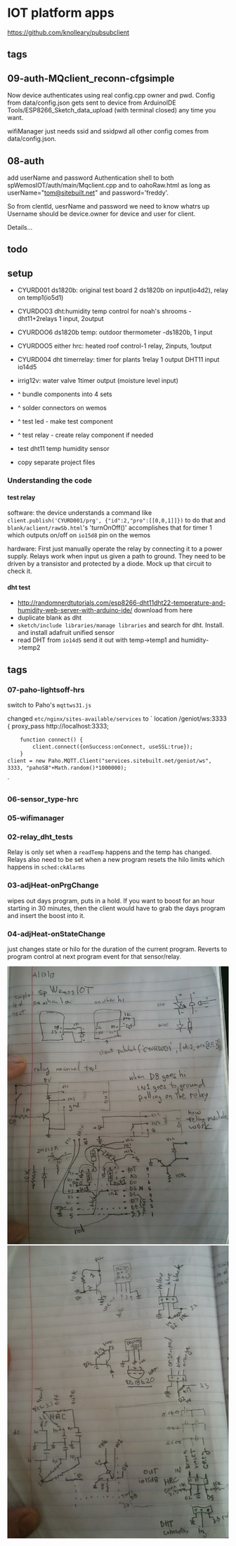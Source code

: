 # IOT platform apps
https://github.com/knolleary/pubsubclient

## tags
## 09-auth-MQclient_reconn-cfgsimple
Now device authenticates using real config.cpp owner and pwd. Config from data/config.json gets sent to device from ArduinoIDE Tools/ESP8266_Sketch_data_upload (with terminal closed) any time you want. 

wifiManager just needs ssid and ssidpwd all other config comes from data/config.json.
## 08-auth
add userName and password Authentication shell to both spWemosIOT/auth/main/Mqclient.cpp and to oahoRaw.html as long as userName="tom@sitebuilt.net" and password='freddy'. 

So from clentId, uesrName and password we need to know whatrs up
Username should be device.owner for device and user for client.

Details...

## todo

## setup
* CYURD001 ds1820b: original test board 2 ds1820b on input(io4d2), relay on temp1(io5d1)
* CYURDOO3 dht:humidity temp control for noah's shrooms -dht11+2relays 1 input, 2output
* CYURDOO6 ds1820b temp: outdoor thermometer -ds1820b, 1 input
* CYURDOO5 either hrc: heated roof control-1 relay, 2inputs, 1output
* CYURD004 dht  timerrelay: timer for plants 1relay 1 output DHT11 input io14d5
* irrig12v: water valve 1timer output (moisture level input)

* ^ bundle components into 4 sets
* ^ solder connectors on wemos
* ^ test led - make test component
* ^ test relay - create relay component if needed
* test dht11 temp humidity sensor
* copy separate project files

### Understanding the code 
#### test relay
software: the device understands a command like 
`client.publish('CYURD001/prg', {"id":2,"pro":[[0,0,1]]})` 
to do that and `blank/aclient/rawSb.html`'s 'turnOnOff()' accomplishes that for timer 1 which outputs on/off on `io15d8` pin on the wemos

hardware: First just manually operate the relay by connecting it to a power supply. Relays work when input us given a path to ground. They need to be driven by a transistor and protected by a diode. Mock up that circuit to check it. 
#### dht test
* http://randomnerdtutorials.com/esp8266-dht11dht22-temperature-and-humidity-web-server-with-arduino-ide/ download from here
* duplicate blank as dht
* `sketch/include libraries/manage libraries` and search for dht. Install. and install adafruit unified sensor
* read DHT from `io14d5` send it out with temp->temp1 and humidity->temp2

## tags
### 07-paho-lightsoff-hrs

switch to Paho's `mqttws31.js`

changed `etc/nginx/sites-available/services` to
`
      location /geniot/ws:3333 {
         proxy_pass http://localhost:3333;

        function connect() {
            client.connect({onSuccess:onConnect, useSSL:true});
        }
    client = new Paho.MQTT.Client("services.sitebuilt.net/geniot/ws", 3333, "pahoSB"+Math.random()*1000000);

`
### 06-sensor_type-hrc
### 05-wifimanager
### 02-relay_dht_tests
Relay is only set when a `readTemp` happens and the temp has changed. Relays also need to be set when a new program resets the hilo limits which happens in `sched:ckAlarms`
### 03-adjHeat-onPrgChange
wipes out days program, puts in a hold. If you want to boost for an hour starting in 30 minutes, then the client would have to grab the days program and insert the boost into it. 
### 04-adjHeat-onStateChange
just changes state or hilo for the duration of the current program. Reverts to program control at next program event for that sensor/relay.

![drawings1](zimg/wemosIOT.jpg)
![drawings2](zimg/wemosIOT2.jpg)

